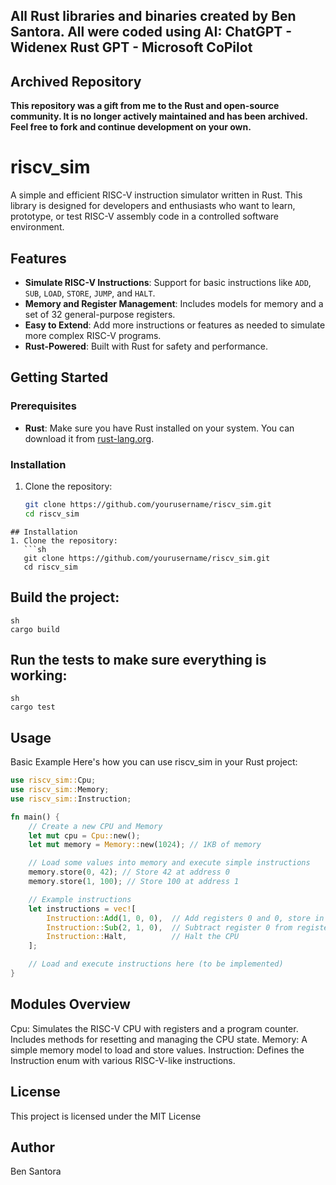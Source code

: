 ## All Rust libraries and binaries created by Ben Santora. All were coded using AI: ChatGPT - Widenex Rust GPT - Microsoft CoPilot

## Archived Repository

**This repository was a gift from me to the Rust and open-source community. It is no longer actively maintained and has been archived. Feel free to fork and continue development on your own.**

# riscv_sim

A simple and efficient RISC-V instruction simulator written in Rust. This library is designed for developers and enthusiasts who want to learn, prototype, or test RISC-V assembly code in a controlled software environment.

## Features
- **Simulate RISC-V Instructions**: Support for basic instructions like `ADD`, `SUB`, `LOAD`, `STORE`, `JUMP`, and `HALT`.
- **Memory and Register Management**: Includes models for memory and a set of 32 general-purpose registers.
- **Easy to Extend**: Add more instructions or features as needed to simulate more complex RISC-V programs.
- **Rust-Powered**: Built with Rust for safety and performance.

## Getting Started
### Prerequisites
- **Rust**: Make sure you have Rust installed on your system. You can download it from [rust-lang.org](https://www.rust-lang.org).

### Installation
1. Clone the repository:
   ```sh
   git clone https://github.com/yourusername/riscv_sim.git
   cd riscv_sim
```
## Installation
1. Clone the repository:
   ```sh
   git clone https://github.com/yourusername/riscv_sim.git
   cd riscv_sim
```
## Build the project:
```
sh
cargo build
```
## Run the tests to make sure everything is working:
```
sh
cargo test
```
## Usage
Basic Example
Here's how you can use riscv_sim in your Rust project:
```rust
use riscv_sim::Cpu;
use riscv_sim::Memory;
use riscv_sim::Instruction;

fn main() {
    // Create a new CPU and Memory
    let mut cpu = Cpu::new();
    let mut memory = Memory::new(1024); // 1KB of memory

    // Load some values into memory and execute simple instructions
    memory.store(0, 42); // Store 42 at address 0
    memory.store(1, 100); // Store 100 at address 1

    // Example instructions
    let instructions = vec![
        Instruction::Add(1, 0, 0),  // Add registers 0 and 0, store in register 1
        Instruction::Sub(2, 1, 0),  // Subtract register 0 from register 1, store in register 2
        Instruction::Halt,          // Halt the CPU
    ];

    // Load and execute instructions here (to be implemented)
}
```
## Modules Overview
Cpu: Simulates the RISC-V CPU with registers and a program counter. Includes methods for resetting and managing the CPU state.
Memory: A simple memory model to load and store values.
Instruction: Defines the Instruction enum with various RISC-V-like instructions.

## License
This project is licensed under the MIT License 

## Author
Ben Santora 
